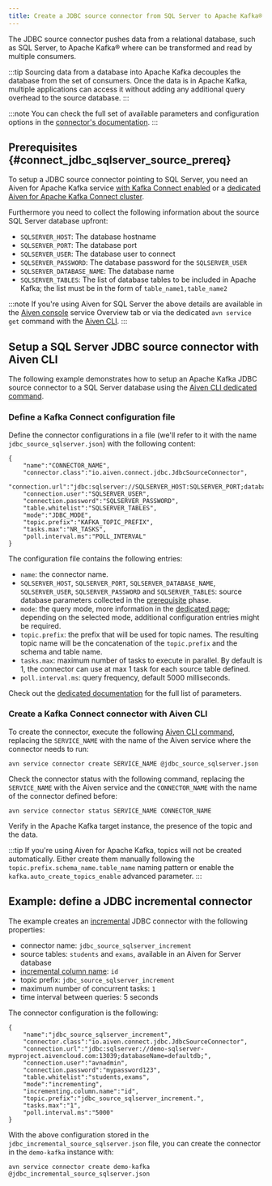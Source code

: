 ```yaml
---
title: Create a JDBC source connector from SQL Server to Apache Kafka®
---
```


The JDBC source connector pushes data from a relational database, such
as SQL Server, to Apache Kafka® where can be transformed and read by
multiple consumers.

:::tip
Sourcing data from a database into Apache Kafka decouples the database
from the set of consumers. Once the data is in Apache Kafka, multiple
applications can access it without adding any additional query overhead
to the source database.
:::

:::note
You can check the full set of available parameters and configuration
options in the [connector's
documentation](https://github.com/aiven/aiven-kafka-connect-jdbc/blob/master/docs/source-connector.md).
:::

## Prerequisites {#connect_jdbc_sqlserver_source_prereq}

To setup a JDBC source connector pointing to SQL Server, you need an
Aiven for Apache Kafka service
[with Kafka Connect enabled](enable-connect) or a
[dedicated Aiven for Apache Kafka Connect cluster](/docs/products/kafka/kafka-connect/get-started#apache_kafka_connect_dedicated_cluster).

Furthermore you need to collect the following information about the
source SQL Server database upfront:

-   `SQLSERVER_HOST`: The database hostname
-   `SQLSERVER_PORT`: The database port
-   `SQLSERVER_USER`: The database user to connect
-   `SQLSERVER_PASSWORD`: The database password for the `SQLSERVER_USER`
-   `SQLSERVER_DATABASE_NAME`: The database name
-   `SQLSERVER_TABLES`: The list of database tables to be included in
    Apache Kafka; the list must be in the form of
    `table_name1,table_name2`

:::note
If you're using Aiven for SQL Server the above details are available in
the [Aiven console](https://console.aiven.io/) service Overview tab or
via the dedicated `avn service get` command with the
[Aiven CLI](/docs/tools/cli/service-cli#avn_service_get).
:::

## Setup a SQL Server JDBC source connector with Aiven CLI

The following example demonstrates how to setup an Apache Kafka JDBC
source connector to a SQL Server database using the
[Aiven CLI dedicated command](/docs/tools/cli/service/connector#avn_service_connector_create).

### Define a Kafka Connect configuration file

Define the connector configurations in a file (we'll refer to it with
the name `jdbc_source_sqlserver.json`) with the following content:

```
{
    "name":"CONNECTOR_NAME",
    "connector.class":"io.aiven.connect.jdbc.JdbcSourceConnector",
    "connection.url":"jdbc:sqlserver://SQLSERVER_HOST:SQLSERVER_PORT;databaseName=SQLSERVER_DATABASE_NAME;",
    "connection.user":"SQLSERVER_USER",
    "connection.password":"SQLSERVER_PASSWORD",
    "table.whitelist":"SQLSERVER_TABLES",
    "mode":"JDBC_MODE",
    "topic.prefix":"KAFKA_TOPIC_PREFIX",
    "tasks.max":"NR_TASKS",
    "poll.interval.ms":"POLL_INTERVAL"
}
```

The configuration file contains the following entries:

-   `name`: the connector name.
-   `SQLSERVER_HOST`, `SQLSERVER_PORT`, `SQLSERVER_DATABASE_NAME`,
    `SQLSERVER_USER`, `SQLSERVER_PASSWORD` and `SQLSERVER_TABLES`:
    source database parameters collected in the
    [prerequisite](/docs/products/kafka/kafka-connect/howto/jdbc-source-connector-sql-server#connect_jdbc_sqlserver_source_prereq) phase.
-   `mode`: the query mode, more information in the
    [dedicated page](../concepts/jdbc-source-modes); depending on the selected mode, additional
    configuration entries might be required.
-   `topic.prefix`: the prefix that will be used for topic names. The
    resulting topic name will be the concatenation of the `topic.prefix`
    and the schema and table name.
-   `tasks.max`: maximum number of tasks to execute in parallel. By
    default is 1, the connector can use at max 1 task for each source
    table defined.
-   `poll.interval.ms`: query frequency, default 5000 milliseconds.

Check out the [dedicated
documentation](https://github.com/aiven/jdbc-connector-for-apache-kafka/blob/master/docs/source-connector-config-options.rst)
for the full list of parameters.

### Create a Kafka Connect connector with Aiven CLI

To create the connector, execute the following
[Aiven CLI command](/docs/tools/cli/service/connector#avn_service_connector_create), replacing the `SERVICE_NAME` with the name of the Aiven
service where the connector needs to run:

```
avn service connector create SERVICE_NAME @jdbc_source_sqlserver.json
```

Check the connector status with the following command, replacing the
`SERVICE_NAME` with the Aiven service and the `CONNECTOR_NAME` with the
name of the connector defined before:

```
avn service connector status SERVICE_NAME CONNECTOR_NAME
```

Verify in the Apache Kafka target instance, the presence of the topic
and the data.

:::tip
If you're using Aiven for Apache Kafka, topics will not be created
automatically. Either create them manually following the
`topic.prefix.schema_name.table_name` naming pattern or enable the
`kafka.auto_create_topics_enable` advanced parameter.
:::

## Example: define a JDBC incremental connector

The example creates an
[incremental](../concepts/jdbc-source-modes) JDBC connector with the following properties:

-   connector name: `jdbc_source_sqlserver_increment`
-   source tables: `students` and `exams`, available in an Aiven for
    Server database
-   [incremental column name](../concepts/jdbc-source-modes): `id`
-   topic prefix: `jdbc_source_sqlserver_increment`
-   maximum number of concurrent tasks: `1`
-   time interval between queries: 5 seconds

The connector configuration is the following:

```
{
    "name":"jdbc_source_sqlserver_increment",
    "connector.class":"io.aiven.connect.jdbc.JdbcSourceConnector",
    "connection.url":"jdbc:sqlserver://demo-sqlserver-myproject.aivencloud.com:13039;databaseName=defaultdb;",
    "connection.user":"avnadmin",
    "connection.password":"mypassword123",
    "table.whitelist":"students,exams",
    "mode":"incrementing",
    "incrementing.column.name":"id",
    "topic.prefix":"jdbc_source_sqlserver_increment.",
    "tasks.max":"1",
    "poll.interval.ms":"5000"
}
```

With the above configuration stored in the
`jdbc_incremental_source_sqlserver.json` file, you can create the
connector in the `demo-kafka` instance with:

```
avn service connector create demo-kafka @jdbc_incremental_source_sqlserver.json
```
